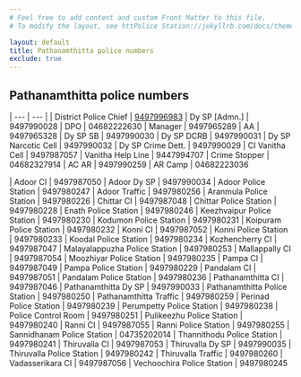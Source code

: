 ```yaml
---
# Feel free to add content and custom Front Matter to this file.
# To modify the layout, see httPolice Station://jekyllrb.com/docs/themes/#overriding-theme-defaults

layout: default
title: Pathanamthitta police numbers
exclude: true
---
```

## Pathanamthitta police numbers

| --- | --- |
| District Police Chief | [9497996983](tel:9497996983)
| Dy SP [Admn.] | 9497990028
| DPO | 04682222630
| Manager | 9497965289
| AA | 9497965328
| Dy SP SB | 9497990030
| Dy SP DCRB | 9497990031
| Dy SP Narcotic Cell | 9497990032
| Dy SP Crime Dett. | 9497990029
| CI Vanitha Cell | 9497987057
| Vanitha Help Line | 9447994707
| Crime Stopper | 04682327914
| AC AR | 9497990259
| AR Camp | 04682223036

| Adoor CI | 9497987050
| Adoor Dy SP | 9497990034
| Adoor Police Station | 9497980247
| Adoor Traffic | 9497980256
| Aranmula Police Station | 9497980226
| Chittar CI | 9497987048
| Chittar Police Station | 9497980228
| Enath Police Station | 9497980246
| Keezhvaipur Police Station | 9497980230
| Kodumon Police Station | 9497980231
| Koipuram Police Station | 9497980232
| Konni CI | 9497987052
| Konni Police Station | 9497980233
| Koodal Police Station | 9497980234
| Kozhencherry CI | 9497987047
| Malayalappuzha Police Station | 9497980253
| Mallappally CI | 9497987054
| Moozhiyar Police Station | 9497980235
| Pampa CI | 9497987049
| Pampa Police Station | 9497980229
| Pandalam CI | 9497987051
| Pandalam Police Station | 9497980236
| Pathanamthitta CI | 9497987046
| Pathanamthitta Dy SP | 9497990033
| Pathanamthitta Police Station | 9497980250
| Pathanamthitta Traffic | 9497980259
| Perinad Police Station | 9497980239
| Perumpetty Police Station | 9497980238
| Police Control Room | 9497980251
| Pulikeezhu Police Station | 9497980240
| Ranni CI | 9497987055
| Ranni Police Station | 9497980255
| Sannidhanam Police Station | 04735202014
| Thannithodu Police Station | 9497980241
| Thiruvalla CI | 9497987053
| Thiruvalla Dy SP | 9497990035
| Thiruvalla Police Station | 9497980242
| Thiruvalla Traffic | 9497980260
| Vadasserikara CI | 9497987056
| Vechoochira Police Station | 9497980245
